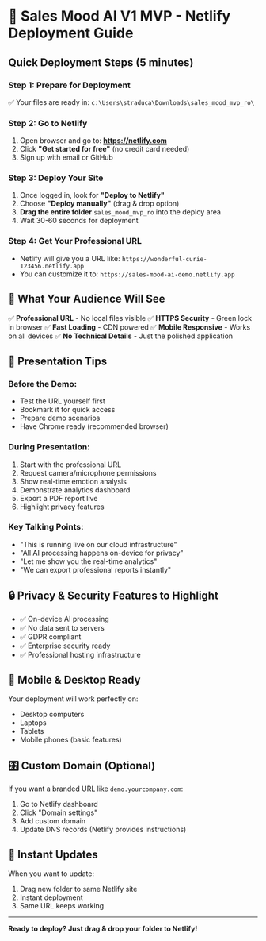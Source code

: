 # 🚀 Sales Mood AI V1 MVP - Netlify Deployment Guide

## Quick Deployment Steps (5 minutes)

### Step 1: Prepare for Deployment
✅ Your files are ready in: `c:\Users\straduca\Downloads\sales_mood_mvp_ro\`

### Step 2: Go to Netlify
1. Open browser and go to: **https://netlify.com**
2. Click **"Get started for free"** (no credit card needed)
3. Sign up with email or GitHub

### Step 3: Deploy Your Site
1. Once logged in, look for **"Deploy to Netlify"**
2. Choose **"Deploy manually"** (drag & drop option)
3. **Drag the entire folder** `sales_mood_mvp_ro` into the deploy area
4. Wait 30-60 seconds for deployment

### Step 4: Get Your Professional URL
- Netlify will give you a URL like: `https://wonderful-curie-123456.netlify.app`
- You can customize it to: `https://sales-mood-ai-demo.netlify.app`

## 🎯 What Your Audience Will See

✅ **Professional URL** - No local files visible
✅ **HTTPS Security** - Green lock in browser
✅ **Fast Loading** - CDN powered
✅ **Mobile Responsive** - Works on all devices
✅ **No Technical Details** - Just the polished application

## 🎨 Presentation Tips

### Before the Demo:
- Test the URL yourself first
- Bookmark it for quick access
- Prepare demo scenarios
- Have Chrome ready (recommended browser)

### During Presentation:
1. Start with the professional URL
2. Request camera/microphone permissions
3. Show real-time emotion analysis
4. Demonstrate analytics dashboard
5. Export a PDF report live
6. Highlight privacy features

### Key Talking Points:
- "This is running live on our cloud infrastructure"
- "All AI processing happens on-device for privacy"
- "Let me show you the real-time analytics"
- "We can export professional reports instantly"

## 🔒 Privacy & Security Features to Highlight
- ✅ On-device AI processing
- ✅ No data sent to servers
- ✅ GDPR compliant
- ✅ Enterprise security ready
- ✅ Professional hosting infrastructure

## 📱 Mobile & Desktop Ready
Your deployment will work perfectly on:
- Desktop computers
- Laptops
- Tablets
- Mobile phones (basic features)

## 🎛️ Custom Domain (Optional)
If you want a branded URL like `demo.yourcompany.com`:
1. Go to Netlify dashboard
2. Click "Domain settings"
3. Add custom domain
4. Update DNS records (Netlify provides instructions)

## 🚀 Instant Updates
When you want to update:
1. Drag new folder to same Netlify site
2. Instant deployment
3. Same URL keeps working

---

**Ready to deploy? Just drag & drop your folder to Netlify!**